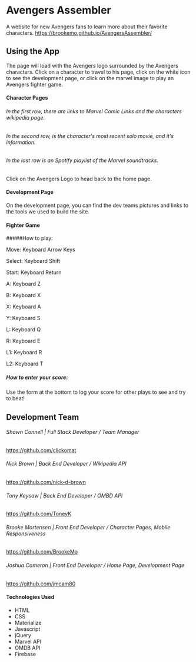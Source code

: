 # Avengers Assembler

A website for new Avengers fans to learn more about their favorite characters.
https://brookemo.github.io/AvengersAssembler/

## Using the App

The page will load with the Avengers logo surrounded by the Avengers characters. Click on a character to travel to his page, click on the white icon to see the development page, or click on the marvel image to play an Avengers fighter game.

#### Character Pages
###### In the first row, there are links to Marvel Comic Links and the characters wikipedia page.
###### In the second row, is the character's most recent solo movie, and it's information.
###### In the last row is an Spotify playlist of the Marvel soundtracks.

Click on the Avengers Logo to head back to the home page.

#### Development Page
On the development page, you can find the dev teams pictures and links to the tools we used to build the site.

#### Fighter Game

#####How to play:

Move: Keyboard Arrow Keys

Select: Keyboard Shift

Start: Keyboard Return

A: Keyboard Z

B: Keyboard X

X: Keyboard A

Y: Keyboard S

L: Keyboard Q

R: Keyboard E

L1: Keyboard R

L2: Keyboard T

##### How to enter your score:
Use the form at the bottom to log your score for other plays to see and try to beat!

## Development Team

###### Shawn Connell | Full Stack Developer / Team Manager
https://github.com/clickomat

###### Nick Brown | Back End Developer / Wikipedia API
https://github.com/nick-d-brown

###### Tony Keysaw | Back End Developer / OMBD API
https://github.com/ToneyK

###### Brooke Mortensen | Front End Developer / Character Pages, Mobile Responsiveness
https://github.com/BrookeMo

###### Joshua Cameron | Front End Developer / Home Page, Development Page
https://github.com/jmcam80

#### Technologies Used

- HTML
- CSS
- Materialize
- Javascript
- jQuery
- Marvel API
- OMDB API
- Firebase


